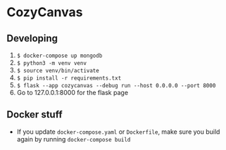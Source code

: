 # CozyCanvas

## Developing

1. `$ docker-compose up mongodb`
2. `$ python3 -m venv venv`
3. `$ source venv/bin/activate`
4. `$ pip install -r requirements.txt`
5. `$ flask --app cozycanvas --debug run --host 0.0.0.0 --port 8000`
6. Go to 127.0.0.1:8000 for the flask page

## Docker stuff

- If you update `docker-compose.yaml` or `Dockerfile`, make sure you build again by running `docker-compose build`
